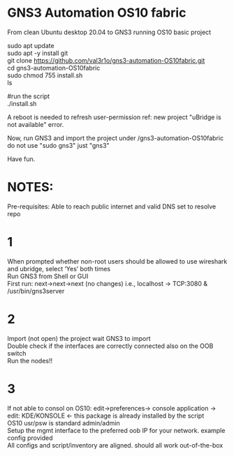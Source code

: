 # GNS3 Automation OS10 fabric

From clean Ubuntu desktop 20.04 to GNS3 running OS10 basic project

sudo apt update</br>
sudo apt -y install git<br>
git clone https://github.com/val3r1o/gns3-automation-OS10fabric.git <br>
cd gns3-automation-OS10fabric <br>
sudo chmod 755 install.sh <br>
ls </br>

#run the script</br>
./install.sh

A reboot is needed to refresh user-permission ref: new project "uBridge is not available" error.

Now, run GNS3 and import the project under /gns3-automation-OS10fabric</br>
do not use "sudo gns3" just "gns3" 

Have fun.

# NOTES:
Pre-requisites: Able to reach public internet and valid DNS set to resolve repo </br>
# 1
When prompted whether non-root users should be allowed to use wireshark and ubridge, select ‘Yes’ both times</br>
Run GNS3 from Shell or GUI </br>
First run:  next->next->next (no changes) i.e., localhost -> TCP:3080 & /usr/bin/gns3server
# 2
Import (not open) the project wait GNS3 to import </br>
Double check if the interfaces are correctly connected also on the OOB switch </br>
Run the nodes!! 
# 3
If not able to consol on OS10: edit->preferences-> console application -> edit: KDE/KONSOLE <- this package is already installed by the script</br>
OS10 usr/psw is standard admin/admin </br>
Setup the mgmt interface to the preferred oob IP for your network. example config provided </br>
All configs and script/inventory are aligned. should all work out-of-the-box
